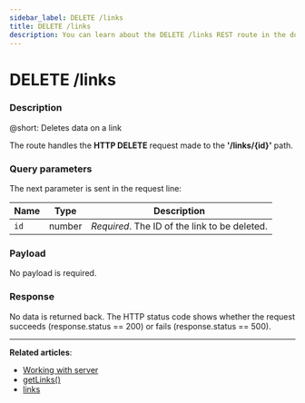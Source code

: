 ```yaml
---
sidebar_label: DELETE /links
title: DELETE /links
description: You can learn about the DELETE /links REST route in the documentation of the DHTMLX JavaScript Kanban library. Browse developer guides and API reference, try out code examples and live demos, and download a free 30-day evaluation version of DHTMLX Kanban.
---
```


# DELETE /links

### Description

@short: Deletes data on a link

The route handles the **HTTP DELETE** request made to the **'/links/{id}'** path. 

### Query parameters

The next parameter is sent in the request line:

| Name | Type    | Description |
| ---- | ------- | ----------- |
| `id` | number  | *Required*. The ID of the link to be deleted.|

### Payload

No payload is required.

### Response

No data is returned back. The HTTP status code shows whether the request succeeds (response.status == 200) or fails (response.status == 500).

---

**Related articles**:
- [Working with server](guides/working_with_server.md)
- [getLinks()](api/provider/rest_methods/js_kanban_getlinks_method.md)
- [links](api/config/js_kanban_links_config.md)
